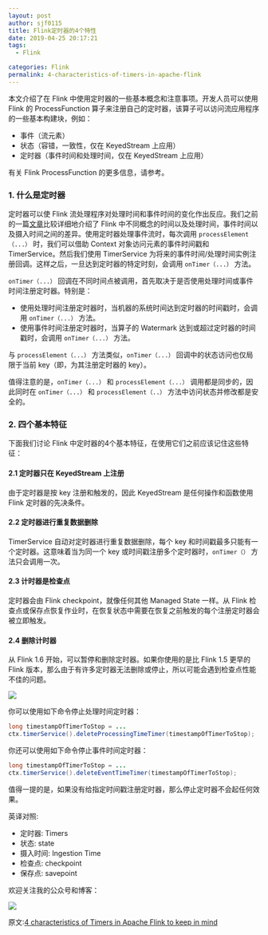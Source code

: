 ```yaml
---
layout: post
author: sjf0115
title: Flink定时器的4个特性
date: 2019-04-25 20:17:21
tags:
  - Flink

categories: Flink
permalink: 4-characteristics-of-timers-in-apache-flink
---
```


本文介绍了在 Flink 中使用定时器的一些基本概念和注意事项。开发人员可以使用 Flink 的 ProcessFunction 算子来注册自己的定时器，该算子可以访问流应用程序的一些基本构建块，例如：
- 事件（流元素）
- 状态（容错，一致性，仅在 KeyedStream 上应用）
- 定时器（事件时间和处理时间，仅在 KeyedStream 上应用）

有关 Flink ProcessFunction 的更多信息，请参考。

### 1. 什么是定时器

定时器可以使 Flink 流处理程序对处理时间和事件时间的变化作出反应。我们之前的一篇[文章](http://smartsi.club/flink-stream-event-time-and-processing-time.html)比较详细地介绍了 Flink 中不同概念的时间以及处理时间，事件时间以及摄入时间之间的差异。使用定时器处理事件流时，每次调用 `processElement（...）` 时，我们可以借助 Context 对象访问元素的事件时间戳和 TimerService。然后我们使用 TimerService 为将来的事件时间/处理时间实例注册回调。这样之后，一旦达到定时器的特定时刻，会调用 `onTimer（...）` 方法。

`onTimer（...）` 回调在不同时间点被调用，首先取决于是否使用处理时间或事件时间注册定时器。特别是：
- 使用处理时间注册定时器时，当机器的系统时间达到定时器的时间戳时，会调用 `onTimer（...）` 方法。
- 使用事件时间注册定时器时，当算子的 Watermark 达到或超过定时器的时间戳时，会调用 `onTimer（...）` 方法。

与 `processElement（...）` 方法类似，`onTimer（...）` 回调中的状态访问也仅局限于当前 key（即，为其注册定时器的 key）。

值得注意的是，`onTimer（...）` 和 `processElement（...）` 调用都是同步的，因此同时在 `onTimer（...）` 和 `processElement（..）` 方法中访问状态并修改都是安全的。

### 2. 四个基本特征

下面我们讨论 Flink 中定时器的4个基本特征，在使用它们之前应该记住这些特征：

#### 2.1 定时器只在 KeyedStream 上注册

由于定时器是按 key 注册和触发的，因此 KeyedStream 是任何操作和函数使用 Flink 定时器的先决条件。

#### 2.2 定时器进行重复数据删除

TimerService 自动对定时器进行重复数据删除，每个 key 和时间戳最多只能有一个定时器。这意味着当为同一个 key 或时间戳注册多个定时器时，`onTimer（）` 方法只会调用一次。

#### 2.3 计时器是检查点

定时器会由 Flink checkpoint，就像任何其他 Managed State 一样。从 Flink 检查点或保存点恢复作业时，在恢复状态中需要在恢复之前触发的每个注册定时器会被立即触发。

#### 2.4 删除计时器

从 Flink 1.6 开始，可以暂停和删除定时器。如果你使用的是比 Flink 1.5 更早的 Flink 版本，那么由于有许多定时器无法删除或停止，所以可能会遇到检查点性能不佳的问题。

![](https://github.com/sjf0115/PubLearnNotes/blob/master/image/Flink/4-characteristics-of-timers-in-apache-flink-1.png?raw=true)

你可以使用如下命令停止处理时间定时器：
```java
long timestampOfTimerToStop = ... 
ctx.timerService().deleteProcessingTimeTimer(timestampOfTimerToStop);
```
你还可以使用如下命令停止事件时间定时器：
```java
long timestampOfTimerToStop = ...
ctx.timerService().deleteEventTimeTimer(timestampOfTimerToStop);
```
值得一提的是，如果没有给指定时间戳注册定时器，那么停止定时器不会起任何效果。

英译对照:
- 定时器: Timers
- 状态: state
- 摄入时间: Ingestion Time
- 检查点: checkpoint
- 保存点: savepoint

欢迎关注我的公众号和博客：

![](https://github.com/sjf0115/PubLearnNotes/blob/master/image/Other/smartsi.jpg?raw=true)

原文:[4 characteristics of Timers in Apache Flink to keep in mind](https://www.ververica.com/blog/4-characteristics-of-timers-in-apache-flink)

